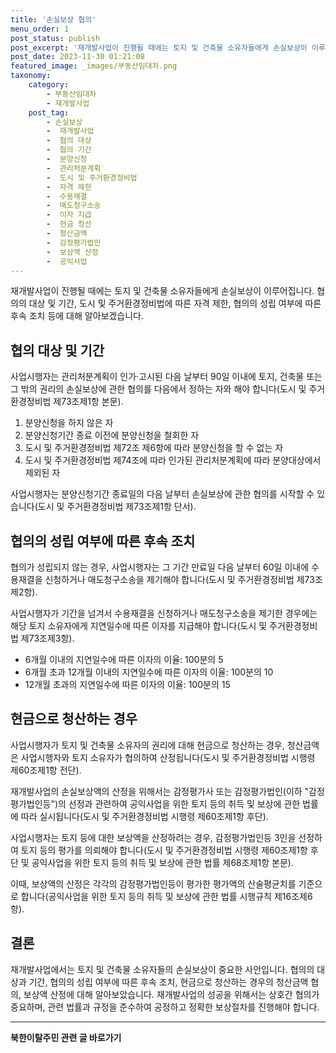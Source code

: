 ```yaml
---
title: '손실보상 협의'
menu_order: 1
post_status: publish
post_excerpt: '재개발사업이 진행될 때에는 토지 및 건축물 소유자들에게 손실보상이 이루어집니다. 협의의 대상 및 기간, 도시 및 주거환경정비법에 따른 자격 제한, 협의의 성립 여부에 따른 후속 조치 등에 대해 알아보겠습니다.'
post_date: 2023-11-30 01:21:08
featured_image: _images/부동산임대차.png
taxonomy:
    category:
        - 부동산임대차
        - 재개발사업
    post_tag:
        - 손실보상
        -  재개발사업
        -  협의 대상
        -  협의 기간
        -  분양신청
        -  관리처분계획
        -  도시 및 주거환경정비법
        -  자격 제한
        -  수용재결
        -  매도청구소송
        -  이자 지급
        -  현금 청산
        -  청산금액
        -  감정평가법인
        -  보상액 산정
        -  공익사업
---
```



재개발사업이 진행될 때에는 토지 및 건축물 소유자들에게 손실보상이 이루어집니다. 협의의 대상 및 기간, 도시 및 주거환경정비법에 따른 자격 제한, 협의의 성립 여부에 따른 후속 조치 등에 대해 알아보겠습니다.

## 협의 대상 및 기간

사업시행자는 관리처분계획이 인가·고시된 다음 날부터 90일 이내에 토지, 건축물 또는 그 밖의 권리의 손실보상에 관한 협의를 다음에서 정하는 자와 해야 합니다(도시 및 주거환경정비법 제73조제1항 본문).

1. 분양신청을 하지 않은 자
2. 분양신청기간 종료 이전에 분양신청을 철회한 자
3. 도시 및 주거환경정비법 제72조 제6항에 따라 분양신청을 할 수 없는 자
4. 도시 및 주거환경정비법 제74조에 따라 인가된 관리처분계획에 따라 분양대상에서 제외된 자

사업시행자는 분양신청기간 종료일의 다음 날부터 손실보상에 관한 협의를 시작할 수 있습니다(도시 및 주거환경정비법 제73조제1항 단서).

## 협의의 성립 여부에 따른 후속 조치

협의가 성립되지 않는 경우, 사업시행자는 그 기간 만료일 다음 날부터 60일 이내에 수용재결을 신청하거나 매도청구소송을 제기해야 합니다(도시 및 주거환경정비법 제73조제2항).

사업시행자가 기간을 넘겨서 수용재결을 신청하거나 매도청구소송을 제기한 경우에는 해당 토지 소유자에게 지연일수에 따른 이자를 지급해야 합니다(도시 및 주거환경정비법 제73조제3항).

- 6개월 이내의 지연일수에 따른 이자의 이율: 100분의 5
- 6개월 초과 12개월 이내의 지연일수에 따른 이자의 이율: 100분의 10
- 12개월 초과의 지연일수에 따른 이자의 이율: 100분의 15

## 현금으로 청산하는 경우

사업시행자가 토지 및 건축물 소유자의 권리에 대해 현금으로 청산하는 경우, 청산금액은 사업시행자와 토지 소유자가 협의하여 산정됩니다(도시 및 주거환경정비법 시행령 제60조제1항 전단).

재개발사업의 손실보상액의 산정을 위해서는 감정평가사 또는 감정평가법인(이하 "감정평가법인등")의 선정과 관련하여 공익사업을 위한 토지 등의 취득 및 보상에 관한 법률에 따라 실시됩니다(도시 및 주거환경정비법 시행령 제60조제1항 후단).

사업시행자는 토지 등에 대한 보상액을 산정하려는 경우, 감정평가법인등 3인을 선정하여 토지 등의 평가를 의뢰해야 합니다(도시 및 주거환경정비법 시행령 제60조제1항 후단 및 공익사업을 위한 토지 등의 취득 및 보상에 관한 법률 제68조제1항 본문).

이때, 보상액의 산정은 각각의 감정평가법인등이 평가한 평가액의 산술평균치를 기준으로 합니다(공익사업을 위한 토지 등의 취득 및 보상에 관한 법률 시행규칙 제16조제6항).

## 결론

재개발사업에서는 토지 및 건축물 소유자들의 손실보상이 중요한 사안입니다. 협의의 대상과 기간, 협의의 성립 여부에 따른 후속 조치, 현금으로 청산하는 경우의 청산금액 협의, 보상액 산정에 대해 알아보았습니다. 재개발사업의 성공을 위해서는 상호간 협의가 중요하며, 관련 법률과 규정을 준수하여 공정하고 정확한 보상절차를 진행해야 합니다.
<!-- wp:separator -->
<hr class="wp-block-separator has-alpha-channel-opacity"/>
<!-- /wp:separator -->

<!-- wp:group {"backgroundColor":"base","layout":{"type":"constrained"}} -->
<div class="wp-block-group has-base-background-color has-background"><!-- wp:paragraph {"align":"center","fontSize":"medium"} -->
<p class="has-text-align-center has-large-font-size"><strong>북한이탈주민 관련 글 바로가기</strong></p>
<!-- /wp:paragraph -->


<!-- wp:latest-posts
{"categories":[{"id":22630,"count":19,"description":"","link":"https://uknowlaw.com/category/%eb%b6%81%ed%95%9c%ec%9d%b4%ed%83%88%ec%a3%bc%eb%af%bc/","name":"북한이탈주민","slug":"북한이탈주민","taxonomy":"category","parent":0,"meta":[],"_links":{"self":[{"href":"https://uknowlaw.com/wp-json/wp/v2/categories/22630"}],"collection":[{"href":"https://uknowlaw.com/wp-json/wp/v2/categories"}],"about":[{"href":"https://uknowlaw.com/wp-json/wp/v2/taxonomies/category"}],"wp:post_type":[{"href":"https://uknowlaw.com/wp-json/wp/v2/posts?categories=22630"}],"curies":[{"name":"wp","href":"https://api.w.org/{rel}","templated":true}]}}],"postsToShow":100,"excerptLength":28,"postLayout":"grid","columns":2,"featuredImageAlign":"left","featuredImageSizeSlug":"large","fontSize":"small"} /--></div>
<!-- /wp:group -->